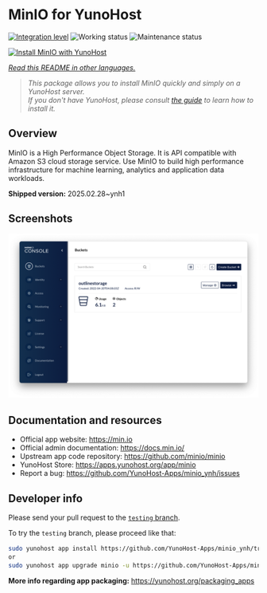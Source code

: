 <!--
N.B.: This README was automatically generated by <https://github.com/YunoHost/apps/tree/master/tools/readme_generator>
It shall NOT be edited by hand.
-->

# MinIO for YunoHost

[![Integration level](https://apps.yunohost.org/badge/integration/minio)](https://ci-apps.yunohost.org/ci/apps/minio/)
![Working status](https://apps.yunohost.org/badge/state/minio)
![Maintenance status](https://apps.yunohost.org/badge/maintained/minio)

[![Install MinIO with YunoHost](https://install-app.yunohost.org/install-with-yunohost.svg)](https://install-app.yunohost.org/?app=minio)

*[Read this README in other languages.](./ALL_README.md)*

> *This package allows you to install MinIO quickly and simply on a YunoHost server.*  
> *If you don't have YunoHost, please consult [the guide](https://yunohost.org/install) to learn how to install it.*

## Overview

MinIO is a High Performance Object Storage. It is API compatible with Amazon S3 cloud storage service. Use MinIO to build high performance infrastructure for machine learning, analytics and application data workloads.


**Shipped version:** 2025.02.28~ynh1

## Screenshots

![Screenshot of MinIO](./doc/screenshots/screenshot.png)

## Documentation and resources

- Official app website: <https://min.io>
- Official admin documentation: <https://docs.min.io/>
- Upstream app code repository: <https://github.com/minio/minio>
- YunoHost Store: <https://apps.yunohost.org/app/minio>
- Report a bug: <https://github.com/YunoHost-Apps/minio_ynh/issues>

## Developer info

Please send your pull request to the [`testing` branch](https://github.com/YunoHost-Apps/minio_ynh/tree/testing).

To try the `testing` branch, please proceed like that:

```bash
sudo yunohost app install https://github.com/YunoHost-Apps/minio_ynh/tree/testing --debug
or
sudo yunohost app upgrade minio -u https://github.com/YunoHost-Apps/minio_ynh/tree/testing --debug
```

**More info regarding app packaging:** <https://yunohost.org/packaging_apps>
